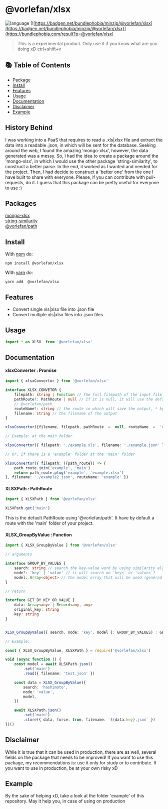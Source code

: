 # @vorlefan/xlsx

![language](https://img.shields.io/badge/language-typescript-blue.svg)
[![https://badgen.net/bundlephobia/minzip/@vorlefan/xlsx](https://badgen.net/bundlephobia/minzip/@vorlefan/xlsx)](https://bundlephobia.com/result?p=@vorlefan/xlsx)

> This is a experimental product. Only use it if you know what are you doing xD
> ctrl+shift+v

## :books: Table of Contents

-   [Package](#package)
-   [Install](#package-installation)
-   [Features](#features)
-   [Usage](#usage)
-   [Documentation](#docs)
-   [Disclaimer](#disclaimer)
-   [Example](#example)

## History Behind

I was working into a PaaS that requires to read a .xls|xlsx file and extract the data into a readable .json, in which will be sent for the database. Seeking around the web, I found the amazing 'mongo-xlsx', however, the data generated was a messy. So, I had the idea to create a package around the 'mongo-xlsx', in which I would use the other package 'string-similarity', to construct a better parse. In the end, it worked as I wanted and needed for the project. Then, I had decide to construct a 'better one' from the one I have built to share with everyone. Please, if you can contribute with pull-requests, do it. I guess that this package can be pretty useful for everyone to use :)

## Packages

[mongo-xlsx](https://github.com/Moblox/mongo-xlsx) <br />
[string-similarity](https://github.com/aceakash/string-similarity) <br />
[@vorlefan/path](https://github.com/DaxSoft/path) <br />

## Install

With [npm](https://npmjs.org) do:

```
npm install @vorlefan/xlsx
```

With [yarn](https://yarnpkg.com/en/) do:

```
yarn add  @vorlefan/xlsx
```

## Features

-   Convert single xls|xlsx file into .json file
-   Convert multiple xls|xlsx files into .json files

## Usage

```ts
import * as XLSX  from '@vorlefan/xlsx'
```

## Documentation

#### xlsxConverter : Promise

```ts
import { xlsxConvertor } from '@vorlefan/xlsx'

interface XLSX_CONVETOR {
    filepath: string | Function // the full filepath of the input file (.xls)
    pathRoute?: PathRoute | null // If it is null, it will use the default, you can define one by using
    // @vorlefan/path
    routeName?: string // the route in which will save the output, * by default is main
    filename: string // the filename of the output
}

xlsxConvertor({filename, filepath, pathRoute  =  null, routeName  =  'main',} : XLSX_CONVETOR)

// Example: at the main folder

xlsxConvertor({ filepath: './example.xls', filename: './example.json' }).then(console.log).catch(console.error)

// Or, if there is a 'example' folder at the 'main' folder

xlsxConvertor({ filepath: ({path_route}) => {
    path_route.join('example', 'main')
    return path_route.plug('example', 'example.xlsx')
}, filename: './example2.json', routeName: 'example' })

```

#### XLSXPath : PathRoute

```ts
import { XLSXPath } from '@vorlefan/xlsx'

XLSXPath.get('main')
```

This is the default PathRoute using '@vorlefan/path'.
It have by default a route with the 'main' folder of your project.

#### XLSX_GroupByValue : Function

```ts
import { XLSX_GroupByValue } from '@vorlefan/xlsx'

// arguments

interface GROUP_BY_VALUES {
    search: string // search the key-value word by using similarity algorithim
    node?: 'key' | 'value' // it will search on 'keys' or 'values'?
    model: Array<object> // the model array that will be used (generad from xlsxConverter)
}

// return

interface GET_BY_KEY_OR_VALUE {
    data: Array<any> | Record<any, any>
    original_key: string
    key: string
}


XLSX_GroupByValue({ search, node: 'key', model }: GROUP_BY_VALUES) : GET_BY_KEY_OR_VALUE

// Example:

const { XLSX_GroupByValue, XLSXPath } = require('@vorlefan/xlsx')

void (async function () {
    const model = await XLSXPath.json()
        .set('main')
        .read({ filename: 'test.json' })

    const data = XLSX_GroupByValue({
        search: 'hashimoto',
        node: 'value',
        model,
    })

    await XLSXPath.json()
        .set('main')
        .store({ data, force: true, filename: `${data.key}.json` })
})()

```

## Disclaimer

While it is true that it can be used in production, there are as well, several fields on the package that needs to be improved! If you want to use this package, my recommendations is: use it only for study or to contribute. If you want to use in production, be at your own risky xD

## Example

By the sake of helping xD, take a look at the folder 'example' of this repository. May it help you, in case of using on production
